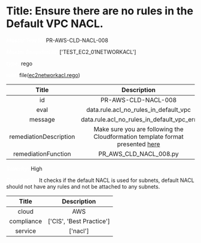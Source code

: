



# Title: Ensure there are no rules in the Default VPC NACL.


***<font color="white">Master Test Id:</font>*** PR-AWS-CLD-NACL-008

***<font color="white">Master Snapshot Id:</font>*** ['TEST_EC2_01NETWORKACL']

***<font color="white">type:</font>*** rego

***<font color="white">rule:</font>*** file([ec2networkacl.rego])  
  
  
  
  

|Title|Description|
| :---: | :---: |
|id|PR-AWS-CLD-NACL-008|
|eval|data.rule.acl_no_rules_in_default_vpc|
|message|data.rule.acl_no_rules_in_default_vpc_err|
|remediationDescription|Make sure you are following the Cloudformation template format presented <a href='https://boto3.amazonaws.com/v1/documentation/api/latest/reference/services/ec2.html#EC2.Client.describe_network_acls' target='_blank'>here</a>|
|remediationFunction|PR_AWS_CLD_NACL_008.py|


***<font color="white">Severity:</font>*** High

***<font color="white">Description:</font>*** It checks if the default NACL is used for subnets, default NACL should not have any rules and not be attached to any subnets.  
  
  

|Title|Description|
| :---: | :---: |
|cloud|AWS|
|compliance|['CIS', 'Best Practice']|
|service|['nacl']|



[ec2networkacl.rego]: https://github.com/prancer-io/prancer-compliance-test/tree/master/aws/cloud/ec2networkacl.rego

